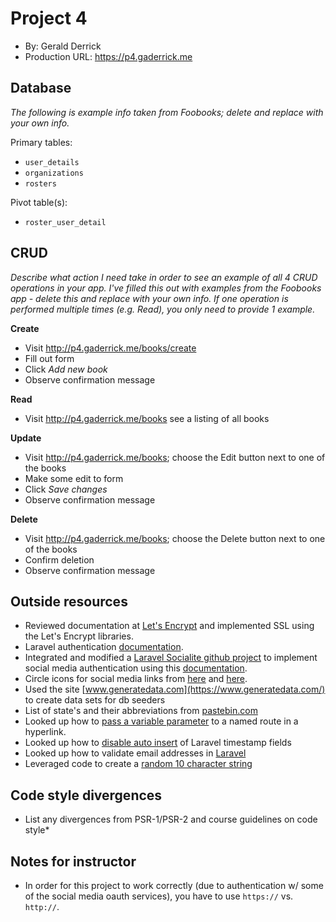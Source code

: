 # Project 4
+ By: Gerald Derrick
+ Production URL: <https://p4.gaderrick.me>

## Database
*The following is example info taken from Foobooks; delete and replace with your own info.*

Primary tables:
  + `user_details`
  + `organizations`
  + `rosters`
  
Pivot table(s):
  + `roster_user_detail`

## CRUD
*Describe what action I need take in order to see an example of all 4 CRUD operations in your app. I've filled this out with examples from the Foobooks app - delete this and replace with your own info. If one operation is performed multiple times (e.g. Read), you only need to provide 1 example.*

__Create__
  + Visit <http://p4.gaderrick.me/books/create>
  + Fill out form
  + Click *Add new book*
  + Observe confirmation message
  
__Read__
  + Visit <http://p4.gaderrick.me/books> see a listing of all books
  
__Update__
  + Visit <http://p4.gaderrick.me/books>; choose the Edit button next to one of the books
  + Make some edit to form
  + Click *Save changes*
  + Observe confirmation message
  
__Delete__
  + Visit <http://p4.gaderrick.me/books>; choose the Delete button next to one of the books
  + Confirm deletion
  + Observe confirmation message

## Outside resources
  + Reviewed documentation at [Let's Encrypt](https://letsencrypt.org/) and implemented SSL using the Let's Encrypt libraries.
  + Laravel authentication [documentation](https://laravel.com/docs/5.6/authentication#authentication-quickstart).
  + Integrated and modified a [Laravel Socialite github project](https://github.com/saqueib/social-auth) to implement social media authentication using this [documentation](http://www.qcode.in/oauth-login-using-facebook-google-twitter-and-github-with-laravel-socialite/).
  + Circle icons for social media links from [here](https://plus.google.com/u/0/+MohdSaquibAnsari) and [here](https://github.com/logos).
  + Used the site [www.generatedata.com](https://www.generatedata.com/) to create data sets for db seeders
  + List of state's and their abbreviations from [pastebin.com](https://pastebin.com/eJvwuHqC)
  + Looked up how to [pass a variable parameter](https://stackoverflow.com/questions/34556484/laravel-5-2-named-route-usage-with-variable-parameter) to a named route in a hyperlink.
  + Looked up how to [disable auto insert](https://stackoverflow.com/questions/19937565/disable-laravels-eloquent-timestamps) of Laravel timestamp fields
  + Looked up how to validate email addresses in [Laravel](https://laravel.com/docs/5.0/validation)
  + Leveraged code to create a [random 10 character string](http://www.xeweb.net/2011/02/11/generate-a-random-string-a-z-0-9-in-php/)
  
## Code style divergences
* List any divergences from PSR-1/PSR-2 and course guidelines on code style*

## Notes for instructor
* In order for this project to work correctly (due to authentication w/ some of the social media oauth services), you have to use `https://` vs. `http://`. 